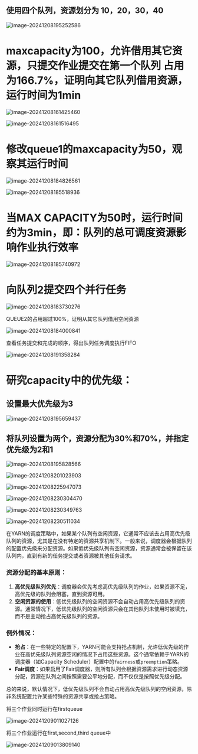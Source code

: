 ## 使用四个队列，资源划分为 10，20，30，40

![image-20241208195252586](picture/log53.png)

# maxcapacity为100，允许借用其它资源，只提交作业提交在第一个队列  占用为166.7%，证明向其它队列借用资源，运行时间为1min



![image-20241208161425460](picture/log154.png)

![image-20241208161516495](picture/log184.png)

# 修改queue1的maxcapacity为50，观察其运行时间



![image-20241208184826561](picture/log246.png)

![image-20241208185518936](picture/log354.png)

# 当MAX CAPACITY为50时，运行时间约为3min，即：队列的总可调度资源影响作业执行效率

![image-20241208185740972](picture/log457.png)



# 向队列2提交四个并行任务

![image-20241208183730276](picture/log486.png)

QUEUE2的占用超过100%，证明从其它队列借用空闲资源

![image-20241208184000841](picture/log572.png)

查看任务提交和完成的顺序，得出队列任务调度执行FIFO

![image-20241208191358284](picture/log664.png)

# 研究capacity中的优先级：

## 设置最大优先级为3

![image-20241208195659437](picture/log694.png)

## 将队列设置为两个，资源分配为30%和70%，并指定优先级为2和1

![image-20241208195828566](picture/log724.png)

![image-20241208201023903](picture/log754.png)

![image-20241208225947073](picture/log784.png)

![image-20241208230304470](picture/log786.png)

![image-20241208230349763](C:\Users\20372\AppData\Roaming\Typora\typora-user-images\image-20241208230349763.png)

![image-20241208230511034](C:\Users\20372\AppData\Roaming\Typora\typora-user-images\image-20241208230511034.png)

在YARN的调度策略中，如果某个队列有空闲资源，它通常不应该去占用高优先级队列的资源，尤其是在没有特定的资源共享机制下。一般来说，调度器会根据队列的配置优先级来分配资源。如果低优先级队列有空闲资源，资源通常会被保留在该队列内，直到有新的任务提交或者资源被其他任务请求。

### 资源分配的基本原则：

1. **高优先级队列优先**：调度器会优先考虑高优先级队列的作业，如果资源不足，高优先级的队列会阻塞，直到资源可用。
2. **空闲资源的使用**：低优先级队列的空闲资源不会自动占用高优先级队列的资源。通常情况下，低优先级队列的空闲资源只会在其他队列未使用时被填充，而不是主动抢占高优先级队列的资源。

### 例外情况：

- **抢占**：在一些特定的配置下，YARN可能会支持抢占机制，允许低优先级的作业在高优先级队列资源空闲的情况下占用这些资源。这个通常依赖于YARN的调度器（如Capacity Scheduler）配置中的`fairness`或`preemption`策略。
- **Fair调度**：如果启用了Fair调度器，则所有队列会根据资源需求进行动态资源分配，资源在队列之间按照需要公平地分配，而不仅仅是按照优先级分配。

总的来说，默认情况下，低优先级队列不会自动占用高优先级队列的空闲资源，除非系统配置允许某些特殊的资源共享或抢占策略。

将三个作业同时运行在firstqueue

![image-20241209011027126](picture/log1351.png)

将三个作业运行在first,second,third queue中

![image-20241209013809140](picture/log1416.png)
